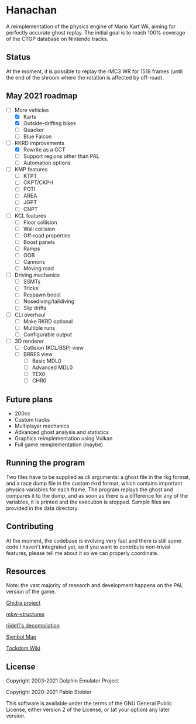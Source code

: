 # Hanachan

A reimplementation of the physics engine of Mario Kart Wii, aiming for perfectly accurate ghost replay. The initial goal is to reach 100% coverage of the CTGP database on Nintendo tracks.

## Status

At the moment, it is possible to replay the rMC3 WR for 1518 frames (until the end of the shroom where the rotation is affected by off-road).

## May 2021 roadmap

- [ ] More vehicles
  - [x] Karts
  - [x] Outside-drifting bikes
  - [ ] Quacker
  - [ ] Blue Falcon
- [ ] RKRD improvements
  - [x] Rewrite as a GCT
  - [ ] Support regions other than PAL
  - [ ] Automation options
- [ ] KMP features
  - [ ] KTPT
  - [ ] CKPT/CKPH
  - [ ] POTI
  - [ ] AREA
  - [ ] JGPT
  - [ ] CNPT
- [ ] KCL features
  - [ ] Floor collision
  - [ ] Wall collision
  - [ ] Off-road properties
  - [ ] Boost panels
  - [ ] Ramps
  - [ ] OOB
  - [ ] Cannons
  - [ ] Moving road
- [ ] Driving mechanics
  - [ ] SSMTs
  - [ ] Tricks
  - [ ] Respawn boost
  - [ ] Nosediving/taildiving
  - [ ] Slip drifts
- [ ] CLI overhaul
  - [ ] Make RKRD optional
  - [ ] Multiple runs
  - [ ] Configurable output
- [ ] 3D renderer
  - [ ] Collision (KCL/BSP) view
  - [ ] BRRES view
    - [ ] Basic MDL0
    - [ ] Advanced MDL0
    - [ ] TEX0
    - [ ] CHR0

## Future plans

* 200cc
* Custom tracks
* Multiplayer mechanics
* Advanced ghost analysis and statistics
* Graphics reimplementation using Vulkan
* Full game reimplementation (maybe)

## Running the program

Two files have to be supplied as cli arguments: a ghost file in the rkg format, and a race dump file in the custom rkrd format, which contains important physics variables for each frame. The program replays the ghost and compares it to the dump, and as soon as there is a difference for any of the variables, it is printed and the execution is stopped. Sample files are provided in the data directory.

## Contributing

At the moment, the codebase is evolving very fast and there is still some code I haven't integrated yet, so if you want to contribute non-trivial features, please tell me about it so we can properly coordinate.

## Resources

Note: the vast majority of research and development happens on the PAL version of the game.

[Ghidra project](https://drive.google.com/drive/folders/1I1VRfeut3NtPeddePutfAaZhduVdKhhc?usp=sharing)

[mkw-structures](https://github.com/SeekyCt/mkw-structures)

[riidefi's decompilation](https://github.com/riidefi/mkw)

[Symbol Map](https://docs.google.com/spreadsheets/d/1gA5WmnEbPAeA1Lq4XUJg9qDwawky9hpNUv2n1wWRwno/)

[Tockdom Wiki](http://wiki.tockdom.com/wiki/Main_Page)

## License

Copyright 2003-2021 Dolphin Emulator Project

Copyright 2020-2021 Pablo Stebler

This software is available under the terms of the GNU General Public License, either version 2 of the License, or (at your option) any later version.
